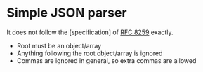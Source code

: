 # Simple JSON parser

It does not follow the [specification] of [RFC 8259](https://datatracker.ietf.org/doc/html/rfc8259) exactly.

- Root must be an object/array
- Anything following the root object/array is ignored
- Commas are ignored in general, so extra commas are allowed
